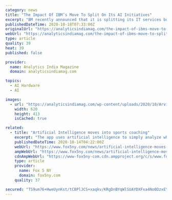 ```yaml
---
category: news
title: "The Impact Of IBM’s Move To Split On Its AI Initiatives"
excerpt: "BM recently announced that it is splitting its IT services business into a new company, temporarily named NewCo."
publishedDateTime: 2020-10-18T07:33:00Z
originalUrl: "https://analyticsindiamag.com/the-impact-of-ibms-move-to-split-on-its-ai-initiatives/"
webUrl: "https://analyticsindiamag.com/the-impact-of-ibms-move-to-split-on-its-ai-initiatives/"
type: article
quality: 39
heat: 39
published: false

provider:
  name: Analytics India Magazine
  domain: analyticsindiamag.com

topics:
  - AI Hardware
  - AI

images:
  - url: "https://analyticsindiamag.com/wp-content/uploads/2020/10/Arvind-Krishna.jpeg"
    width: 620
    height: 413
    isCached: true

related:
  - title: "Artificial Intelligence moves into sports coaching"
    excerpt: "The app uses artificial intelligence to simply analyze what an athlete is doing and offers tips on how it can be corrected."
    publishedDateTime: 2020-10-14T04:22:00Z
    webUrl: "https://www.fox5ny.com/news/artificial-intelligence-moves-into-sports-coaching"
    ampWebUrl: "https://www.fox5ny.com/news/artificial-intelligence-moves-into-sports-coaching.amp"
    cdnAmpWebUrl: "https://www-fox5ny-com.cdn.ampproject.org/c/s/www.fox5ny.com/news/artificial-intelligence-moves-into-sports-coaching.amp"
    type: article
    provider:
      name: Fox 5 NY
      domain: fox5ny.com
    quality: 37

secured: "TS9um76+HweUynKst/tCBPlJCS+xaqkv/KRgDnBYqWlSUAYDXFxa4No0DzxEYdupouUzPuy+JMNsfIgqyWOnS9OyB56osKEo3lJ8U0l++gm22NIvb7LFHSx/l79g+mt1cfnBw9nByPlsnGlEEK37sPVOtfmTEfVLuIumTcPVojV5kiVinhzKt4e09zEpea350ER4TB8f365YL/pOIvFJ+LXRu+DeEAKMCjK8en7NH+hZ3CePLNkSGgG8azgl5runIX9kXorTIOwqp/f0k9P19vVuPKoF5zU2DueUkJYRVEBzoW4PmxBJYj/pAphu9qf4H96SJGKTFp4RCYBQXj5M6NMo9sQQFgbLqr6ek97LfQk=;QQp+ToobotS2PM10VmkNbg=="
---
```


